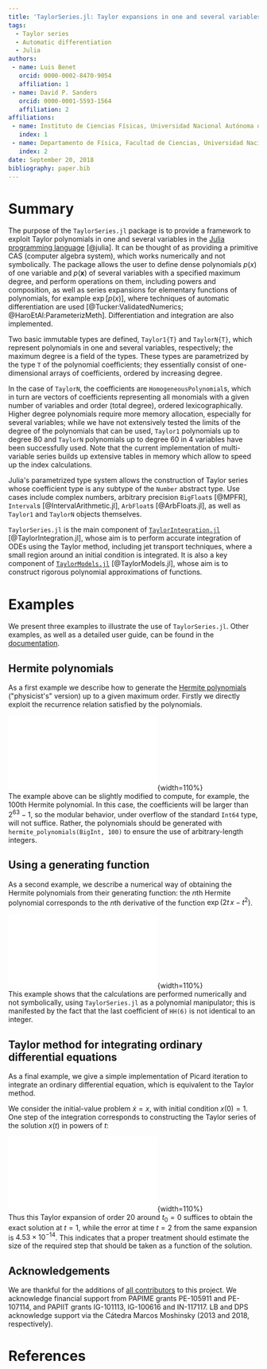 ```yaml
---
title: 'TaylorSeries.jl: Taylor expansions in one and several variables in Julia'
tags:
  - Taylor series
  - Automatic differentiation
  - Julia
authors:
 - name: Luis Benet
   orcid: 0000-0002-8470-9054
   affiliation: 1
 - name: David P. Sanders
   orcid: 0000-0001-5593-1564
   affiliation: 2
affiliations:
 - name: Instituto de Ciencias Físicas, Universidad Nacional Autónoma de México (UNAM)
   index: 1
 - name: Departamento de Física, Facultad de Ciencias, Universidad Nacional Autónoma de México (UNAM)
   index: 2
date: September 20, 2018
bibliography: paper.bib
---
```


# Summary

The purpose of the `TaylorSeries.jl` package is to provide a framework to exploit Taylor polynomials in one and several variables
in the [Julia programming language](https://julialang.org) [@julia].
It can be thought of as providing a primitive CAS (computer algebra system),
which works numerically and not symbolically.
The package allows the user to define dense polynomials $p(x)$ of one variable and $p(\mathbf{x})$ of several variables with a specified maximum degree, and perform operations on them, including powers and composition, as well as series expansions
for elementary functions of polynomials, for example $\exp[p(x)]$,
where techniques of automatic differentiation are used
[@Tucker:ValidatedNumerics; @HaroEtAl:ParameterizMeth]. Differentiation and
integration are also implemented.

Two basic immutable types are defined, `Taylor1{T}` and `TaylorN{T}`,
which represent polynomials in one and several variables, respectively; the maximum degree is a field of the types. These types are parametrized by the type `T` of the polynomial coefficients; they essentially consist of one-dimensional arrays of coefficients, ordered by increasing degree.

In the case of `TaylorN`, the
coefficients are `HomogeneousPolynomial`s, which in turn are vectors
of coefficients representing all monomials with a given number of variables
and order (total degree), ordered lexicographically. Higher degree
polynomials require more
memory allocation, especially for several variables; while we have not extensively tested the limits of the degree of the polynomials that can be used, `Taylor1` polynomials up to degree 80 and
`TaylorN` polynomials up to degree 60 in 4 variables have been successfully used. Note that the current implementation of multi-variable series builds up extensive tables in memory which allow to speed up the index calculations.

Julia's parametrized type system allows the construction of Taylor series whose coefficient type is any subtype of the `Number` abstract type. Use cases include complex numbers,
arbitrary precision `BigFloat`s [@MPFR],
`Interval`s [@IntervalArithmetic.jl], `ArbFloat`s [@ArbFloats.jl],
as well as `Taylor1` and `TaylorN` objects themselves.

`TaylorSeries.jl` is the main component of
[`TaylorIntegration.jl`](https://github.com/PerezHz/TaylorIntegration.jl)
[@TaylorIntegration.jl], whose aim is to perform accurate integration
of ODEs using the Taylor method, including jet transport techniques,
where a small region around an initial condition is integrated.
It is also a key component of
[`TaylorModels.jl`](https://github.com/JuliaIntervals/TaylorModels.jl)
[@TaylorModels.jl], whose aim is to construct rigorous polynomial
approximations of functions.

# Examples

We present three examples to illustrate the use of `TaylorSeries.jl`. Other
examples, as well as a detailed user guide, can be found in the
[documentation](http://www.juliadiff.org/TaylorSeries.jl/stable).

## Hermite polynomials
As a first example we describe how to generate the
[Hermite polynomials](https://en.wikipedia.org/wiki/Hermite_polynomials)
("physicist's" version) up to a given maximum order. Firstly we directly exploit the recurrence relation satisfied by the polynomials.

![Code to generate Hermite polynomials directly from the recursion relation; the last line displays the 6th Hermite polynomial.](Fig1.pdf){width=110%}  
The example above can be slightly modified to compute, for example, the 100th Hermite polynomial.
In this case, the coefficients will be larger than $2^{63}-1$, so the modular
behavior, under overflow of the standard `Int64` type, will not suffice. Rather, the polynomials should
be generated with `hermite_polynomials(BigInt, 100)` to ensure
the use of arbitrary-length integers.

## Using a generating function
As a second example, we describe a numerical way of obtaining the
Hermite polynomials from their generating function: the $n$th Hermite polynomial
corresponds to the $n$th derivative of the function $\exp(2t \, x - t^2)$.

![Code to generate Hermite polynomials from the generating function $\exp(2t \, x - t^2)$; the last line displays the result for the 6th Hermite polynomial.](Fig2.pdf){width=110%}  
This example shows that the calculations are performed numerically and not
symbolically, using `TaylorSeries.jl` as a polynomial manipulator; this
is manifested by the fact that the last coefficient of `HH(6)` is not
identical to an integer.

## Taylor method for integrating ordinary differential equations
As a final example, we give a simple implementation of Picard
iteration to integrate an ordinary differential equation, which is equivalent to
the Taylor method.

We consider the initial-value problem $\dot{x} = x$,
with initial condition $x(0) = 1$. One step of the integration corresponds
to constructing the Taylor series of the solution $x(t)$ in powers of $t$:

![Code to implement Picard iteration to integrate the initial value problem $\dot{x} = x$, $x(0) = 1$, using a 20th order local Taylor expansion.](Fig3.pdf){width=110%}  
Thus this Taylor expansion of order 20 around $t_0=0$
suffices to obtain the exact solution at $t=1$, while the error at time $t=2$
from the same expansion is $4.53 \times 10^{-14}$.
This indicates that a proper treatment should estimate the size of the required step that should be taken as a function of the solution.

## Acknowledgements

We are thankful for the additions of
[all contributors](https://github.com/JuliaDiff/TaylorSeries.jl/graphs/contributors)
to this project. We acknowledge financial support from PAPIME grants
PE-105911 and PE-107114, and PAPIIT grants IG-101113, IG-100616
and IN-117117. LB and DPS acknowledge support via the Cátedra Marcos Moshinsky (2013 and 2018, respectively).

# References

